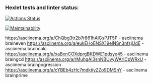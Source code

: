 ### Hexlet tests and linter status:
[![Actions Status](https://github.com/Fleur26/frontend-project-44/actions/workflows/hexlet-check.yml/badge.svg)](https://github.com/Fleur26/frontend-project-44/actions)

[![Maintainability](https://api.codeclimate.com/v1/badges/950ba58d80265ea44e71/maintainability)](https://codeclimate.com/github/Fleur26/frontend-project-44/maintainability)

https://asciinema.org/a/ChQbg3tr2b7r861hAlGsPJT5P - asciinema braineven
https://asciinema.org/a/eukEHoENSX19elNSn3nfsjUdE - asciinema braincalc
https://asciinema.org/a/xaBxnCOXdprgBKDWE1pdsye45 - asciinema braingcd
https://asciinema.org/a/rMuhgAi3snNBUvyWArICpWRxU - asciinema brainpogression
https://asciinema.org/a/cYBEb4zHc7mdktiyZZo9DMSnY - asciinema brainprime


